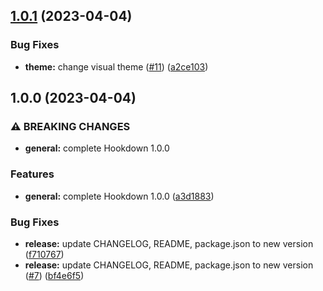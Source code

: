 ## [1.0.1](https://github.com/AkiraVoid-Productions/Hookdown/compare/v1.0.0...v1.0.1) (2023-04-04)


### Bug Fixes

* **theme:** change visual theme ([#11](https://github.com/AkiraVoid-Productions/Hookdown/issues/11)) ([a2ce103](https://github.com/AkiraVoid-Productions/Hookdown/commit/a2ce103726bfb2cce3fd1e7317b65e7e66758b58))

## 1.0.0 (2023-04-04)


### ⚠ BREAKING CHANGES

* **general:** complete Hookdown 1.0.0

### Features

* **general:** complete Hookdown 1.0.0 ([a3d1883](https://github.com/AkiraVoid-Productions/Hookdown/commit/a3d188324ea3c26a3537530ce9d41bcddc2c2fe2))


### Bug Fixes

* **release:** update CHANGELOG, README, package.json to new version ([f710767](https://github.com/AkiraVoid-Productions/Hookdown/commit/f7107676306bcea5859fdadb4e9ff3d868f268ab))
* **release:** update CHANGELOG, README, package.json to new version ([#7](https://github.com/AkiraVoid-Productions/Hookdown/issues/7)) ([bf4e6f5](https://github.com/AkiraVoid-Productions/Hookdown/commit/bf4e6f5d0b521f07f3a044846de488df19fd9784))
